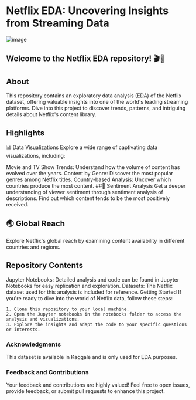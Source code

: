 # Netflix EDA: Uncovering Insights from Streaming Data
![image](https://github.com/codeibasu/Netflix_EDA/assets/97624935/d85a0945-7057-416b-b193-2850ad723675)

## Welcome to the Netflix EDA repository! 🎬🍿

## About
This repository contains an exploratory data analysis (EDA) of the Netflix dataset, offering valuable insights into one of the world's leading streaming platforms. Dive into this project to discover trends, patterns, and intriguing details about Netflix's content library.

## Highlights
📊 Data Visualizations
Explore a wide range of captivating data visualizations, including:

Movie and TV Show Trends: Understand how the volume of content has evolved over the years.
Content by Genre: Discover the most popular genres among Netflix titles.
Country-based Analysis: Uncover which countries produce the most content.
##🤖 Sentiment Analysis
Get a deeper understanding of viewer sentiment through sentiment analysis of descriptions. Find out which content tends to be the most positively received.

## 🌏 Global Reach
Explore Netflix's global reach by examining content availability in different countries and regions.

## Repository Contents
Jupyter Notebooks: Detailed analysis and code can be found in Jupyter Notebooks for easy replication and exploration.
Datasets: The Netflix dataset used for this analysis is included for reference.
Getting Started
If you're ready to dive into the world of Netflix data, follow these steps:

	1. Clone this repository to your local machine.
	2. Open the Jupyter notebooks in the notebooks folder to access the analysis and visualizations.
	3. Explore the insights and adapt the code to your specific questions or interests.
### Acknowledgments
This dataset is available in Kaggale and is only used for EDA purposes.

### Feedback and Contributions
Your feedback and contributions are highly valued! Feel free to open issues, provide feedback, or submit pull requests to enhance this project.

